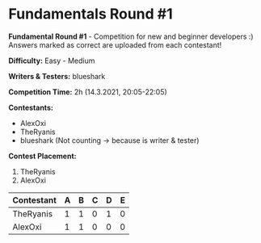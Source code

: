 # Fundamentals Round #1

**Fundamental Round #1** - Competition for new and beginner developers :) Answers marked as correct are uploaded from each contestant!

**Difficulty:** Easy - Medium

**Writers & Testers:** blueshark

**Competition Time:** 2h (14.3.2021, 20:05-22:05)

**Contestants:**

- AlexOxi
- TheRyanis
- blueshark (Not counting -> because is writer & tester)

**Contest Placement:**
  1. TheRyanis 
  2. AlexOxi


| Contestant | A | B | C | D | E |
| ---------- | - | - | - | - | - |
| TheRyanis | 1 | 1 | 0 | 1 | 0 |
| AlexOxi | 1 | 1 | 0 | 0 | 0 |